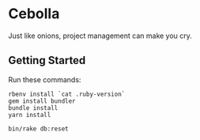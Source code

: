 # Cebolla

Just like onions, project management can make you cry.

## Getting Started

Run these commands:

    rbenv install `cat .ruby-version`
    gem install bundler
    bundle install
    yarn install

    bin/rake db:reset
